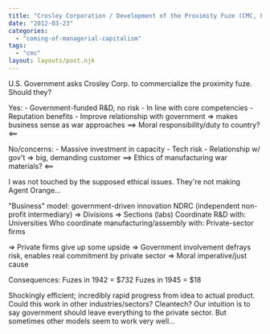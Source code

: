 ```yaml
---
title: "Crosley Corporation / Development of the Proximity Fuze (CMC, Friday, Week 8)"
date: "2012-03-23"
categories: 
  - "coming-of-managerial-capitalism"
tags: 
  - "cmc"
layout: layouts/post.njk
---
```


U.S. Government asks Crosley Corp. to commercialize the proximity fuze. Should they?

Yes: - Government-funded R&D, no risk - In line with core competencies - Reputation benefits - Improve relationship with government => makes business sense as war approaches ==> Moral responsibility/duty to country? <==

No/concerns: - Massive investment in capacity - Tech risk - Relationship w/ gov't => big, demanding customer ==> Ethics of manufacturing war materials? <==

I was not touched by the supposed ethical issues. They're not making Agent Orange...

"Business" model: government-driven innovation NDRC (independent non-profit intermediary) => Divisions => Sections (labs) Coordinate R&D with: Universities Who coordinate manufacturing/assembly with: Private-sector firms

\=> Private firms give up some upside => Government involvement defrays risk, enables real commitment by private sector => Moral imperative/just cause

Consequences: Fuzes in 1942 = $732 Fuzes in 1945 = $18

Shockingly efficient; incredibly rapid progress from idea to actual product. Could this work in other industries/sectors? Cleantech? Our intuition is to say government should leave everything to the private sector. But sometimes other models seem to work very well...
